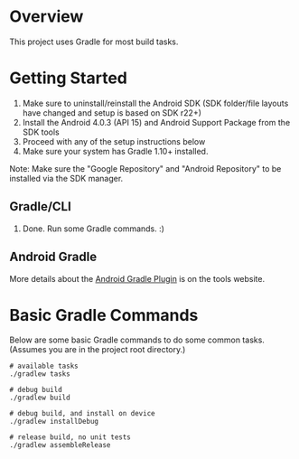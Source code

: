 # Overview #
This project uses Gradle for most build tasks.

# Getting Started #
1. Make sure to uninstall/reinstall the Android SDK (SDK folder/file layouts have changed and setup is based on SDK r22+)
2. Install the Android 4.0.3 (API 15) and Android Support Package from the SDK tools
3. Proceed with any of the setup instructions below
4. Make sure your system has Gradle 1.10+ installed.

Note: Make sure the "Google Repository" and "Android Repository" to be installed via the SDK manager.

## Gradle/CLI ##
1. Done. Run some Gradle commands. :)

## Android Gradle ##
More details about the [Android Gradle Plugin](http://tools.android.com/tech-docs/new-build-system/user-guide) is on the
tools website.

# Basic Gradle Commands #
Below are some basic Gradle commands to do some common tasks. (Assumes you are in the project root directory.)

    # available tasks
    ./gradlew tasks

    # debug build
    ./gradlew build

    # debug build, and install on device
    ./gradlew installDebug

    # release build, no unit tests
    ./gradlew assembleRelease